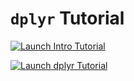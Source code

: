 
<!-- README.md is generated from README.Rmd. Please edit that file -->

# `dplyr` Tutorial

<!-- badges: start -->

[![Launch Intro
Tutorial](http://mybinder.org/badge_logo.svg)](https://mybinder.org/v2/gh/danielbride/irug.education/learnr-lesson-2?urlpath=shiny/intro/)

[![Launch dplyr
Tutorial](http://mybinder.org/badge_logo.svg)](https://mybinder.org/v2/gh/danielbride/irug.education/learnr-lesson-2?urlpath=shiny/dplyr-tutorial/)
<!-- badges: end -->
